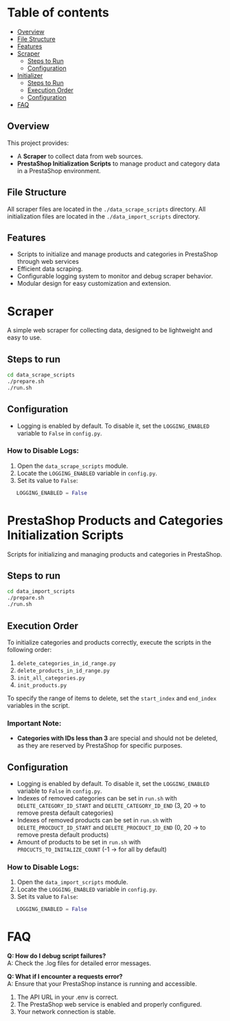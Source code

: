 # Table of contents
- [Overview](#overview)
- [File Structure](#file-structure)
- [Features](#features)
- [Scraper](#scraper)
  - [Steps to Run](#steps-to-run)
  - [Configuration](#configuration)
- [Initializer](#prestashop-products-and-categories-initialization-scripts)
  - [Steps to Run](#steps-to-run-1)
  - [Execution Order](#execution-order)
  - [Configuration](#configuration-1)
- [FAQ](#faq)

## Overview
This project provides:
- A **Scraper** to collect data from web sources.
- **PrestaShop Initialization Scripts** to manage product and category data in a PrestaShop environment.

## File Structure

All scraper files are located in the `./data_scrape_scripts` directory.
All initialization files are located in the `./data_import_scripts` directory.  

## Features
- Scripts to initialize and manage products and categories in PrestaShop through web services
- Efficient data scraping.
- Configurable logging system to monitor and debug scraper behavior.
- Modular design for easy customization and extension.

# Scraper

A simple web scraper for collecting data, designed to be lightweight and easy to use.


## Steps to run
```bash
cd data_scrape_scripts
./prepare.sh
./run.sh
```

## Configuration

- Logging is enabled by default. To disable it, set the `LOGGING_ENABLED` variable to `False` in `config.py`.

### How to Disable Logs:
1. Open the `data_scrape_scripts` module.
2. Locate the `LOGGING_ENABLED` variable in `config.py`.
3. Set its value to `False`:
```python
   LOGGING_ENABLED = False
```

# PrestaShop Products and Categories Initialization Scripts

Scripts for initializing and managing products and categories in PrestaShop.


## Steps to run
```bash
cd data_import_scripts
./prepare.sh
./run.sh
```

## Execution Order

To initialize categories and products correctly, execute the scripts in the following order:
1. `delete_categories_in_id_range.py`
2. `delete_products_in_id_range.py`
3. `init_all_categories.py`
4. `init_products.py`

To specify the range of items to delete, set the `start_index` and `end_index` variables in the script. 

### Important Note:
- **Categories with IDs less than 3** are special and should not be deleted, as they are reserved by PrestaShop for specific purposes.

## Configuration

- Logging is enabled by default. To disable it, set the `LOGGING_ENABLED` variable to `False` in `config.py`.
- Indexes of removed categories can be set in `run.sh` with `DELETE_CATEGORY_ID_START` and `DELETE_CATEGORY_ID_END` (3, 20 -> to remove presta default categories)
- Indexes of removed products can be set in `run.sh` with `DELETE_PROCDUCT_ID_START` and `DELETE_PROCDUCT_ID_END` (0, 20 -> to remove presta default products)
- Amount of products to be set in `run.sh` with `PROCUCTS_TO_INITALIZE_COUNT` (-1 -> for all by default)

### How to Disable Logs:
1. Open the `data_import_scripts` module.
2. Locate the `LOGGING_ENABLED` variable in `config.py`.
3. Set its value to `False`:
```python
   LOGGING_ENABLED = False
```

# FAQ

**Q: How do I debug script failures?**  
A: Check the .log files for detailed error messages.

**Q: What if I encounter a requests error?**  
A: Ensure that your PrestaShop instance is running and accessible.

1. The API URL in your .env is correct.
2. The PrestaShop web service is enabled and properly configured.
3. Your network connection is stable.
